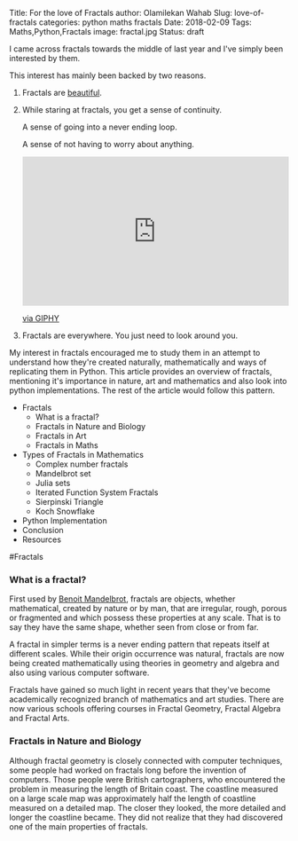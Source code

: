 Title: For the love of Fractals
author: Olamilekan Wahab
Slug: love-of-fractals
categories: python maths fractals
Date: 2018-02-09
Tags: Maths,Python,Fractals
image: fractal.jpg
Status: draft




I came across fractals towards the middle of last year and I've simply been interested by them. 

This interest has mainly been backed by two reasons.

1. Fractals are [beautiful](https://giphy.com/search/fractals).
1. While staring at fractals, you get a sense of continuity. 

    A sense of going into a never ending loop.
    
    A sense of not having to worry about anything.

    <div style="width:100%;height:0;padding-bottom:56%;position:relative;"><iframe src="https://giphy.com/
    embed/H4W4iFRyEzFuM" width="100%" height="100%" style="position:absolute" frameBorder="0" class="giphy-embed" 
    allowFullScreen></iframe></div><p><a href="https://giphy.com/gifs/circle-limit-escher-H4W4iFRyEzFuM">via GIPHY</a></p>

3. Fractals are everywhere. You just need to look around you.


My interest in fractals encouraged me to study them in an attempt to understand how they're created naturally, 
mathematically and ways of replicating them in Python.
This article provides an overview of fractals, mentioning it's importance in nature, 
art and mathematics and also look into python implementations. 
The rest of the article would follow this pattern.

* Fractals 
    * What is a fractal?
    * Fractals in Nature and Biology
    * Fractals in Art
    * Fractals in Maths
* Types of Fractals in Mathematics
    * Complex number fractals
    * Mandelbrot set
    * Julia sets
    * Iterated Function System Fractals 
    * Sierpinski Triangle
    * Koch Snowflake
* Python Implementation
* Conclusion
* Resources



#Fractals

### What is a fractal?
First used by [Benoit Mandelbrot](https://en.wikipedia.org/wiki/Benoit_Mandelbrot), fractals are objects, whether mathematical, created by nature or by man, that are 
irregular, rough, porous or fragmented and which possess these properties at any scale. 
That is to say they have the same shape, whether seen from close or from far.


A fractal in simpler terms is a never ending pattern that repeats itself at different scales. While their origin occurrence was
natural, fractals are now being created mathematically using theories in geometry and algebra and also using various computer software.

Fractals have gained so much light in recent years that they've become academically recognized branch of mathematics and art studies. There are now
various schools offering courses in Fractal Geometry, Fractal Algebra and Fractal Arts.


### Fractals in Nature and Biology
Although fractal geometry is closely connected with computer techniques, some people had 
worked on fractals long before the invention of computers. 
Those people were British cartographers, who encountered the problem in measuring the length of Britain coast. 
The coastline measured on a large scale map was approximately half the length of coastline measured on a detailed map.
The closer they looked, the more detailed and longer the coastline became. 
They did not realize that they had discovered one of the main properties of fractals.







